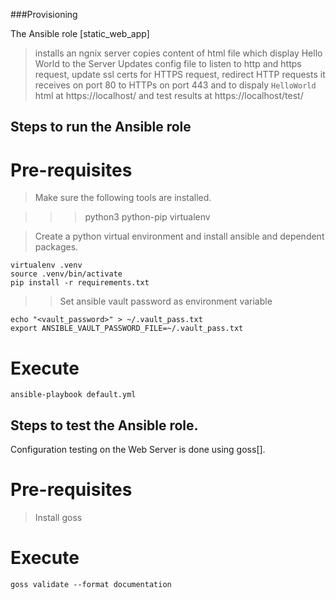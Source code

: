 ###Provisioning

The Ansible role [static_web_app]
> installs an ngnix server
> copies content of html file which display Hello World to the Server
> Updates config file to listen to http and https request, update ssl certs for
HTTPS request, redirect HTTP requests it receives on port 80 to HTTPs on port 443
and to dispaly `HelloWorld` html at https://localhost/ and test results at 
https://localhost/test/

## Steps to run the Ansible role

# Pre-requisites
> Make sure the following tools are installed.

>>> python3
>>> python-pip
>>> virtualenv

> Create a python virtual environment and install ansible and dependent packages.

```
virtualenv .venv
source .venv/bin/activate
pip install -r requirements.txt

```
>> Set ansible vault password as environment variable
```
echo "<vault_password>" > ~/.vault_pass.txt
export ANSIBLE_VAULT_PASSWORD_FILE=~/.vault_pass.txt

```

# Execute

```
ansible-playbook default.yml

```

## Steps to test the Ansible role.
Configuration testing on the Web Server is done using goss[].


# Pre-requisites
>Install goss

# Execute
```
goss validate --format documentation
```
